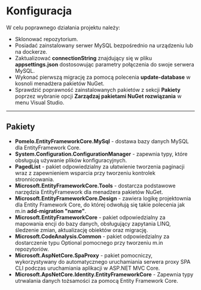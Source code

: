 # Konfiguracja

W celu poprawnego działania projektu należy:

* Sklonować repozytorium.
* Posiadać zainstalowany serwer MySQL bezpośrednio na urządzeniu lub na dockerze.
* Zaktualizować **connectionString** znajdujący się w pliku **appsettings.json** dostosowując parametry połączenia do swoje serwera MySQL.
* Wykonać pierwszą migrację za pomocą polecenia **update-database** w kosnoli menadżera pakietów NuGet.
* Sprawdzić poprawność zainstalowanych pakietów z sekcji **Pakiety** poprzez wybranie opcji **Zarządzaj pakietami NuGet rozwiązania** w menu Visual Studio.

- - - - - 

## Pakiety 

* **Pomelo.EntityFrameworkCore.MySql** - dostawa bazy danych MySQL dla EntityFramework Core.
* **System.Configuration.ConfigurationManager** - zapewnia typy, które obsługują używanie plików konfiguracyjnych.
* **PagedList** - pakiet odpowiedzialny za ułatwienie tworzenia paginacji wraz z zapewnieniem wsparcia przy tworzeniu kontrolek stronnicowania.
* **Microsoft.EntityFrameworkCore.Tools** - dostarcza podstawowe narzędzia EntityFramework dla menadżera pakietów NuGet.
* **Microsoft.EntityFrameworkCore.Design** - zawiera logikę projektownia dla Entity Framework Core, do której odwołują się takie polecenia jak m.in  **add-migration "name"**.
* **Microsoft.EntityFrameworkCore** - pakiet odpowiedzialny za mapowania encji do bazy danych, obsługujący zapytania LINQ, śledzenie zmian, aktualizację obiektów oraz migrację.
* **Microsoft.CodeAnalysis.Common** - pakiet odpowiedzialny za dostarczenie typu Optional<T> pomocnego przy tworzeniu m.in repozytoriów.
* **Microsoft.AspNetCore.SpaProxy** - pakiet pomocniczy, wykorzystywany  do automatycznego uruchamiania serwera proxy SPA CLI podczas uruchamiania aplikacji w ASP.NET MVC Core.
* **Microsoft.ApsNetCore.Identity.EntityFrameworkCore** - Zapewnia typy utrwalania danych tożsamości za pomocą Entity Framework Core.
